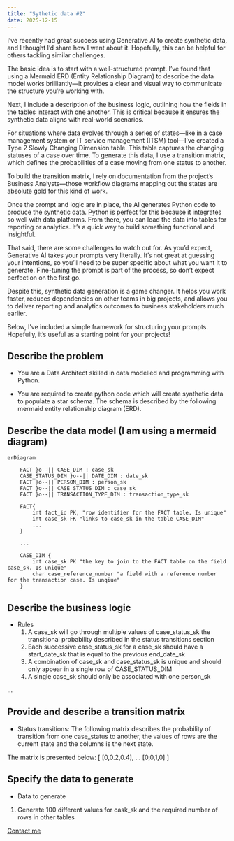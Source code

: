 ```yaml
---
title: "Sythetic data #2"
date: 2025-12-15
---
```


I’ve recently had great success using Generative AI to create synthetic data, and I thought I’d share how I went about it. Hopefully, this can be helpful for others tackling similar challenges.

The basic idea is to start with a well-structured prompt. I’ve found that using a Mermaid ERD (Entity Relationship Diagram) to describe the data model works brilliantly—it provides a clear and visual way to communicate the structure you’re working with.

Next, I include a description of the business logic, outlining how the fields in the tables interact with one another. This is critical because it ensures the synthetic data aligns with real-world scenarios.

For situations where data evolves through a series of states—like in a case management system or IT service management (ITSM) tool—I’ve created a Type 2 Slowly Changing Dimension table. This table captures the changing statuses of a case over time. To generate this data, I use a transition matrix, which defines the probabilities of a case moving from one status to another.

To build the transition matrix, I rely on documentation from the project’s Business Analysts—those workflow diagrams mapping out the states are absolute gold for this kind of work.

Once the prompt and logic are in place, the AI generates Python code to produce the synthetic data. Python is perfect for this because it integrates so well with data platforms. From there, you can load the data into tables for reporting or analytics. It’s a quick way to build something functional and insightful.

That said, there are some challenges to watch out for. As you’d expect, Generative AI takes your prompts very literally. It’s not great at guessing your intentions, so you’ll need to be super specific about what you want it to generate. Fine-tuning the prompt is part of the process, so don’t expect perfection on the first go.

Despite this, synthetic data generation is a game changer. It helps you work faster, reduces dependencies on other teams in big projects, and allows you to deliver reporting and analytics outcomes to business stakeholders much earlier.

Below, I’ve included a simple framework for structuring your prompts. Hopefully, it’s useful as a starting point for your projects!

## Describe the problem

- You are a Data Architect skilled in data modelled and programming with Python.
  
- You are required to create python code which will create synthetic data to populate a star schema. The schema is described by the following mermaid entity relationship diagram (ERD).

## Describe the data model (I am using a mermaid diagram)

``` shell
erDiagram

    FACT }o--|| CASE_DIM : case_sk
    CASE_STATUS_DIM }o--|| DATE_DIM : date_sk
    FACT }o--|| PERSON_DIM : person_sk 
    FACT }o--|| CASE_STATUS_DIM : case_sk
    FACT }o--|| TRANSACTION_TYPE_DIM : transaction_type_sk

    FACT{
        int fact_id PK, "row identifier for the FACT table. Is unique"
        int case_sk FK "links to case_sk in the table CASE_DIM"
        ...
    }

    ...

    CASE_DIM {
        int case_sk PK "the key to join to the FACT table on the field case_sk. Is unique"
        char case_reference_number "a field with a reference number for the transaction case. Is unqiue"
    }
```

## Describe the business logic

- Rules
  1. A case_sk will go through multiple values of case_status_sk the transitional probability described in the status transitions section
  2. Each successive case_status_sk for a case_sk should have a start_date_sk that is equal to the previous end_date_sk
  3. A combination of case_sk and case_status_sk is unique and should only appear in a single row of CASE_STATUS_DIM
  4. A single case_sk should only be associated with one person_sk

...

## Provide and describe a transition matrix

- Status transitions:
The following matrix describes the probability of transition from one case_status to another, the values of rows are the current state and the columns is the next state.

The matrix is presented below:
[
[0,0.2,0.4], 
...
[0,0,1,0]
]

## Specify the data to generate
- Data to generate
1. Generate 100 different values for cask_sk and the required number of rows in other tables

[Contact me](https://www.gamma-data.co.uk#contact)
